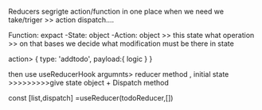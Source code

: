 Reducers 
segrigte action/function in one place when we need we take/triger   >> action dispatch....


 Function:  expact
 -State: object
 -Action: object >> this state what operation >> on that bases we decide what modification must be there in state

 action>   {
    type: 'addtodo',
    payload:{
        logic
    }
 }
 
 then use 
 useReducerHook argumnts> reducer method  , initial state >>>>>>>>>give state object +  Dispatch method

  const [list,dispatch] =useReducer(todoReducer,[])

